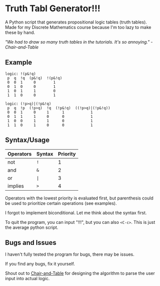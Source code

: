 # Truth Tabl Generator!!!

A Python script that generates propositional logic tables (truth tables). Made for my Discrete Mathematics course because I'm too lazy to make these by hand.

*"We had to draw so many truth tables in the tutorials. It's so annoying." - Chair-and-Table*

## Example
```
logic: !(p&!q)
 p  q  !q  (p&!q)  !(p&!q)
 0  0  1     0        1
 0  1  0     0        1
 1  0  1     1        0
 1  1  0     0        1

logic: (!p>q)|(!p&!q)
 p  q  !p  (!p>q)  !q  (!p&!q)  ((!p>q)|(!p&!q))
 0  0  1     0     1      1            1
 0  1  1     1     0      0            1
 1  0  0     1     1      0            1
 1  1  0     1     0      0            1
```

## Syntax/Usage
Operators | Syntax | Priority
--- | --- | ---
not | `!` | 1
and | `&` | 2
or | `\|` | 3
implies | `>` | 4

Operators with the lowest priority is evaluated first, but parenthesis could be used to prioritize certain operations (see examples).

I forgot to implement biconditional. Let me think about the syntax first.

To quit the program, you can input "!!!", but you can also `<C-c>`. This is just the average python script.

## Bugs and Issues
I haven't fully tested the program for bugs, there may be issues. 

If you find any bugs, fix it yourself.

Shout out to [Chair-and-Table](https://github.com/Chair-and-table) for designing the algorithm to parse the user input into actual logic.
